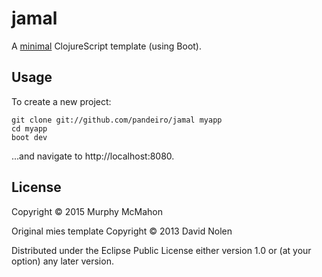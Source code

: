 # jamal

A [minimal](https://www.youtube.com/watch?v=FU1hm7KlfT8) ClojureScript template (using Boot).

## Usage

To create a new project: 
```
git clone git://github.com/pandeiro/jamal myapp
cd myapp
boot dev
```

...and navigate to http://localhost:8080.


## License

Copyright © 2015 Murphy McMahon

Original mies template
Copyright © 2013 David Nolen

Distributed under the Eclipse Public License either version 1.0 or (at
your option) any later version.
